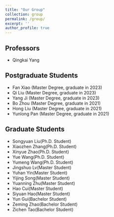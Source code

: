 ```yaml
---
title: "Our Group"
collection: group
permalink: /group/
excerpt: ''
author_profile: true
---
```

## Professors 
* Qingkai Yang

## Postgraduate Students

* Fan Xiao (Master Degree, graduate in 2023)
* Qi Liu (Master Degree, graduate in 2023)
* Yang Ji (Master Degree, graduate in 2023)
* Bo Zhou (Master Degree, graduate in 2021)
* Hong Liu (Master Degree, graduate in 2021)
* Yunlong Pan (Master Degree, graduate in 2021)

## Graduate Students

* Songyuan Liu(Ph.D. Student)
* Xiaozhen Zhang(Ph.D. Student)
* Xinyue Zhao(Ph.D. Student)
* Yue Wang(Ph.D. Student)
* Yumeng Wang(Ph.D. Student)
* Jingshuo Lv(Master Student)
* Yuhan Yin(Master Student)
* Yijing Song(Master Student)
* Yuanning Zhu(Master Student)
* Hao Cui(Master Student)
* Siyuan Hao(Master Student)
* Yun Gui(Bachelor Student)
* Zeming Zhao(Bachelor Student)
* Zichen Tao(Bachelor Student)
 

